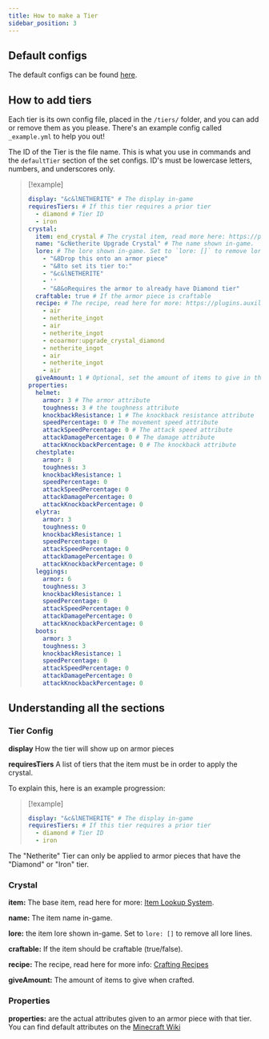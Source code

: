 ```yaml
---
title: How to make a Tier
sidebar_position: 3
---
```


## Default configs
The default configs can be found [here](https://github.com/Auxilor/EcoArmor/tree/master/eco-core/core-plugin/src/main/resources/tiers).

## How to add tiers
Each tier is its own config file, placed in the `/tiers/` folder, and you can add or remove them as you please. There's an example config called `_example.yml` to help you out!

The ID of the Tier is the file name. This is what you use in commands and the `defaultTier` section of the set configs.
ID's must be lowercase letters, numbers, and underscores only.

> [!example]
> ```yaml
> display: "&c&lNETHERITE" # The display in-game
> requiresTiers: # If this tier requires a prior tier
>   - diamond # Tier ID
>   - iron
> crystal:
>   item: end_crystal # The crystal item, read more here: https://plugins.auxilor.io/all-plugins/the-item-lookup-system
>   name: "&cNetherite Upgrade Crystal" # The name shown in-game.
>   lore: # The lore shown in-game. Set to `lore: []` to remove lore.
>     - "&8Drop this onto an armor piece"
>     - "&8to set its tier to:"
>     - "&c&lNETHERITE"
>     - ''
>     - "&8&oRequires the armor to already have Diamond tier"
>   craftable: true # If the armor piece is craftable
>   recipe: # The recipe, read here for more: https://plugins.auxilor.io/all-plugins/the-item-lookup-system#crafting-recipes
>     - air
>     - netherite_ingot
>     - air
>     - netherite_ingot
>     - ecoarmor:upgrade_crystal_diamond
>     - netherite_ingot
>     - air
>     - netherite_ingot
>     - air
>   giveAmount: 1 # Optional, set the amount of items to give in the recipe
> properties:
>   helmet:
>     armor: 3 # The armor attribute
>     toughness: 3 # the toughness attribute
>     knockbackResistance: 1 # The knockback resistance attribute
>     speedPercentage: 0 # The movement speed attribute
>     attackSpeedPercentage: 0 # The attack speed attribute
>     attackDamagePercentage: 0 # The damage attribute
>     attackKnockbackPercentage: 0 # The knockback attribute
>   chestplate:
>     armor: 8
>     toughness: 3
>     knockbackResistance: 1
>     speedPercentage: 0
>     attackSpeedPercentage: 0
>     attackDamagePercentage: 0
>     attackKnockbackPercentage: 0
>   elytra:
>     armor: 3
>     toughness: 0
>     knockbackResistance: 1
>     speedPercentage: 0
>     attackSpeedPercentage: 0
>     attackDamagePercentage: 0
>     attackKnockbackPercentage: 0
>   leggings:
>     armor: 6
>     toughness: 3
>     knockbackResistance: 1
>     speedPercentage: 0
>     attackSpeedPercentage: 0
>     attackDamagePercentage: 0
>     attackKnockbackPercentage: 0
>   boots:
>     armor: 3
>     toughness: 3
>     knockbackResistance: 1
>     speedPercentage: 0
>     attackSpeedPercentage: 0
>     attackDamagePercentage: 0
>     attackKnockbackPercentage: 0
> ```

## Understanding all the sections
### Tier Config
**display** How the tier will show up on armor pieces

**requiresTiers** A list of tiers that the item must be in order to apply the crystal.

To explain this, here is an example progression:

> [!example]
> ```yaml
> display: "&c&lNETHERITE" # The display in-game
> requiresTiers: # If this tier requires a prior tier
>   - diamond # Tier ID
>   - iron 
> ```

The "Netherite" Tier can only be applied to armor pieces that have the "Diamond" or "Iron" tier.

### Crystal

**item:** The base item, read here for more: [Item Lookup System](https://plugins.auxilor.io/all-plugins/the-item-lookup-system).

**name:** The item name in-game.

**lore:** the item lore shown in-game. Set to `lore: []` to remove all lore lines.

**craftable:** If the item should be craftable (true/false).

**recipe:** The recipe, read here for more info: [Crafting Recipes](https://plugins.auxilor.io/all-plugins/the-item-lookup-system#crafting-recipes)

**giveAmount:** The amount of items to give when crafted.

### Properties

**properties:** are the actual attributes given to an armor piece with that tier. You can find default attributes on the [Minecraft Wiki](https://minecraft.wiki/w/Damage#Dealing_damage)








